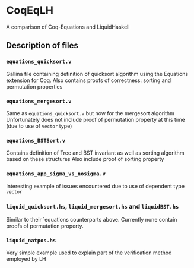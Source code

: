 # CoqEqLH
A comparison of Coq-Equations and LiquidHaskell
## Description of files
### `equations_quicksort.v`
Gallina file containing definition of quicksort algorithm using the Equations extension for Coq.
Also contains proofs of correctness: sorting and permutation properties
### `equations_mergesort.v`
Same as `equations_quicksort.v` but now for the mergesort algorithm
Unfortunately does not include proof of permutation property at this time (due to use of `vector` type)
### `equations_BSTSort.v`
Contains definition of Tree and BST invariant as well as sorting algorithm based on these structures
Also include proof of sorting property
### `equations_app_sigma_vs_nosigma.v`
Interesting example of issues encountered due to use of dependent type `vector`
### `liquid_quicksort.hs`, `liquid_mergesort.hs` and `liquidBST.hs`
Similar to their `equations counterparts above. Currently none contain proofs of permutation property.
### `liquid_natpos.hs`
Very simple example used to explain part of the verification method employed by LH
